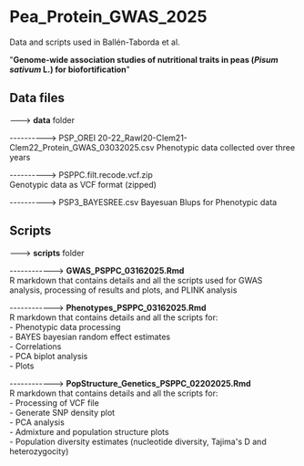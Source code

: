 # Pea_Protein_GWAS_2025  

Data and scripts used in Ballén-Taborda et al.   

"**Genome-wide association studies of nutritional traits in peas (*Pisum sativum* L.) for biofortification**"  

## Data files  

---> **data** folder    

----------> PSP_OREI 20-22_Rawl20-Clem21-Clem22_Protein_GWAS_03032025.csv
            Phenotypic data collected over three years  
            
----------> PSPPC.filt.recode.vcf.zip  
            Genotypic data as VCF format (zipped)  
           
----------> PSP3_BAYESREE.csv
            Bayesuan Blups for Phenotypic data  
           
## Scripts  

---> **scripts** folder    

------------> **GWAS_PSPPC_03162025.Rmd**  
              R markdown that contains details and all the scripts used for GWAS analysis, processing of results and plots, and PLINK analysis  
              
------------> **Phenotypes_PSPPC_03162025.Rmd**    
              R markdown that contains details and all the scripts for:  
              - Phenotypic data processing   
              - BAYES bayesian random effect estimates  
              - Correlations  
              - PCA biplot analysis  
              - Plots  
    
------------> **PopStructure_Genetics_PSPPC_02202025.Rmd**  
              R markdown that contains details and all the scripts for:  
              - Processing of VCF file  
              - Generate SNP density plot  
              - PCA analysis  
              - Admixture and population structure plots   
              - Population diversity estimates (nucleotide diversity, Tajima's D and heterozygocity)   
    



